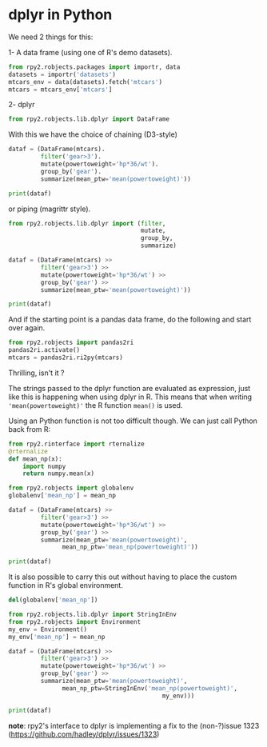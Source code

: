 # dplyr in Python

We need 2 things for this:

1- A data frame (using one of R's demo datasets).

```python
from rpy2.robjects.packages import importr, data
datasets = importr('datasets')
mtcars_env = data(datasets).fetch('mtcars')
mtcars = mtcars_env['mtcars']
```

2- dplyr

```python
from rpy2.robjects.lib.dplyr import DataFrame
```

With this we have the choice of chaining (D3-style)

```python
dataf = (DataFrame(mtcars).
         filter('gear>3').
         mutate(powertoweight='hp*36/wt').
         group_by('gear').
         summarize(mean_ptw='mean(powertoweight)'))

print(dataf)
```

or piping (magrittr style).


```python
from rpy2.robjects.lib.dplyr import (filter,
                                     mutate,
                                     group_by,
                                     summarize)

dataf = (DataFrame(mtcars) >>
         filter('gear>3') >>
         mutate(powertoweight='hp*36/wt') >>
         group_by('gear') >>
         summarize(mean_ptw='mean(powertoweight)'))

print(dataf)
```

And if the starting point is a pandas data frame,
do the following and start over again.

```python 
from rpy2.robjects import pandas2ri
pandas2ri.activate()
mtcars = pandas2ri.ri2py(mtcars)
```

Thrilling, isn't it ?

The strings passed to the dplyr function are evaluated as expression,
just like this is happening when using dplyr in R. This means that
when writing `'mean(powertoweight)'` the R function `mean()` is used.

Using an Python function is not too difficult though. We can just
call Python back from R:

```python
from rpy2.rinterface import rternalize
@rternalize
def mean_np(x):
    import numpy
    return numpy.mean(x)

from rpy2.robjects import globalenv
globalenv['mean_np'] = mean_np

dataf = (DataFrame(mtcars) >>
         filter('gear>3') >>
         mutate(powertoweight='hp*36/wt') >>
         group_by('gear') >>
         summarize(mean_ptw='mean(powertoweight)',
	           mean_np_ptw='mean_np(powertoweight)'))

print(dataf)
```

It is also possible to carry this out without having to
place the custom function in R's global environment.

```python
del(globalenv['mean_np'])
```

```python
from rpy2.robjects.lib.dplyr import StringInEnv
from rpy2.robjects import Environment
my_env = Environment()
my_env['mean_np'] = mean_np

dataf = (DataFrame(mtcars) >>
         filter('gear>3') >>
         mutate(powertoweight='hp*36/wt') >>
         group_by('gear') >>
         summarize(mean_ptw='mean(powertoweight)',
	           mean_np_ptw=StringInEnv('mean_np(powertoweight)',
                                           my_env)))

print(dataf)
```


**note**: rpy2's interface to dplyr is implementing a fix to the (non-?)issue 1323
(https://github.com/hadley/dplyr/issues/1323)
